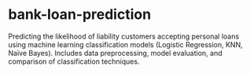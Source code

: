 # bank-loan-prediction
Predicting the likelihood of liability customers accepting personal loans using machine learning classification models (Logistic Regression, KNN, Naïve Bayes). Includes data preprocessing, model evaluation, and comparison of classification techniques.
